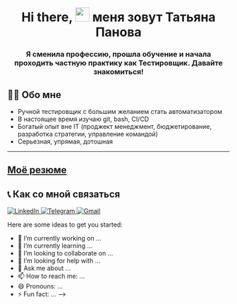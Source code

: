 <h1 align="center"> Hi there, <img src="https://github.com/blackcater/blackcater/raw/main/images/Hi.gif" height="32"/> меня зовут Татьяна Панова </h1>
<h3 align="center">   
Я сменила профессию, прошла обучение и начала проходить частную практику как Тестировщик. Давайте знакомиться!</h3>


## 👨‍💻 Обо мне
- Ручной тестировщик с большим желанием стать автоматизатором
- В настоящее время изучаю git, bash, CI/CD
- Богатый опыт вне IT (проджект менеджмент, бюджетирование, разработка стратегии, управление командой)
- Серьезная, упрямая, дотошная

---
[Моё резюме](https://disk.yandex.ru/i/F7SDrwkVScIiSg)
---

## 📞 Как со мной связаться
<p align="left">
  <a href="" target="_blank">
    <img src="https://img.shields.io/badge/LinkedIn-grey?logo=linkedin&style=for-the-badge&logoColor=white" alt="LinkedIn">
  </a>
  <a href="https://t.me/otravochka" target="_blank">
    <img src="https://img.shields.io/badge/Telegram-blue?logo=telegram&style=for-the-badge&logoColor=grey" alt="Telegram">
  </a>
  <a href="mailto:to.tatiana.panova@gmail.com" target="_blank">
    <img src="https://img.shields.io/badge/Gmail-red?logo=gmail&style=for-the-badge&logoColor=grey" alt="Gmail">
  </a>
</p>
Here are some ideas to get you started:

- 🔭 I’m currently working on ...
- 🌱 I’m currently learning ...
- 👯 I’m looking to collaborate on ...
- 🤔 I’m looking for help with ...
- 💬 Ask me about ...
- 📫 How to reach me: ...
- 😄 Pronouns: ...
- ⚡ Fun fact: ...
-->
